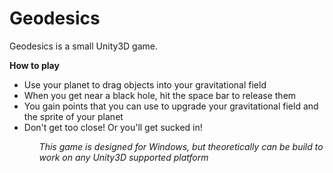 # Geodesics
Geodesics is a small Unity3D game.

<strong>How to play</strong>
<ul>
  <li>Use your planet to drag objects into your gravitational field</li>
  <li>When you get near a black hole, hit the space bar to release them</li>
  <li>You gain points that you can use to upgrade your gravitational field and the sprite of your planet</li>
  <li>Don't get too close! Or you'll get sucked in!</li>
<ul>
<i>This game is designed for Windows, but theoretically can be build to work on any Unity3D supported platform</i>
